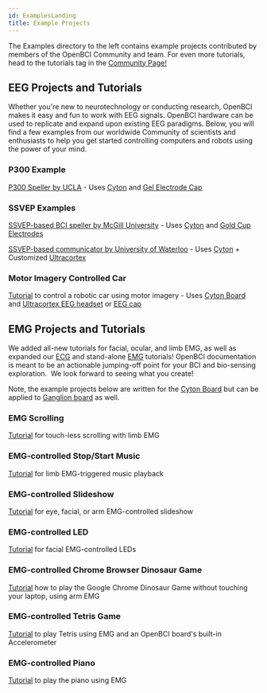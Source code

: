 ```yaml
---
id: ExamplesLanding
title: Example Projects
---
```


The Examples directory to the left contains example projects contributed by members of the OpenBCI Community and team. For even more tutorials, head to the tutorials tag in the [Community Page!](https://openbci.com/community)

## EEG Projects and Tutorials

Whether you're new to neurotechnology or conducting research, OpenBCI makes it easy and fun to work with EEG signals. OpenBCI hardware can be used to replicate and expand upon existing EEG paradigms. Below, you will find a few examples from our worldwide Community of scientists and enthusiasts to help you get started controlling computers and robots using the power of your mind.

### P300 Example

[P300 Speller by UCLA](https://github.com/DarrenVawter/P300_BCI/) - Uses [Cyton](https://shop.openbci.com/products/cyton-biosensing-board-8-channel) and [Gel Electrode Cap](https://shop.openbci.com/products/openbci-eeg-electrocap)

### SSVEP Examples

[SSVEP-based BCI speller by McGill University](https://github.com/NTX-McGill/NeuroTechX-McGill-2021) - Uses [Cyton](https://shop.openbci.com/products/cyton-biosensing-board-8-channel) and [Gold Cup Electrodes](https://shop.openbci.com/products/openbci-gold-cup-electrodes)

[SSVEP-based communicator by University of Waterloo](https://github.com/WATOLINK/mind-speech-interface-ssvep) - Uses [Cyton](https://shop.openbci.com/products/cyton-biosensing-board-8-channel) + Customized [Ultracortex](https://shop.openbci.com/products/ultracortex-mark-iv)

### Motor Imagery Controlled Car

[Tutorial](Examples/EEGProjects/20-Motor_Imagery.md) to control a robotic car using motor imagery - Uses [Cyton Board](https://shop.openbci.com/collections/frontpage/products/cyton-biosensing-board-8-channel?variant=38958638542) and [Ultracortex EEG headset](https://shop.openbci.com/collections/frontpage/products/ultracortex-mark-iv) or [EEG cap](https://shop.openbci.com/collections/frontpage/products/openbci-eeg-electrocap-kit)

## EMG Projects and Tutorials

We added all-new tutorials for facial, ocular, and limb EMG, as well as expanded our [ECG](GettingStarted/Biosensing-Setups/03-ECG-Setup.md) and stand-alone [EMG](GettingStarted/Biosensing-Setups/02-EMG-Setup.md) tutorials! OpenBCI documentation is meant to be an actionable jumping-off point for your BCI and bio-sensing exploration.  We look forward to seeing what you create!

Note, the example projects below are written for the [Cyton Board](https://shop.openbci.com/collections/frontpage/products/cyton-biosensing-board-8-channel) but can be applied to [Ganglion board](https://shop.openbci.com/collections/frontpage/products/ganglion-board) as well.

### EMG Scrolling

[Tutorial](Examples/EMGProjects/01-EMG_Scrolling.md) for touch-less scrolling with limb EMG

### EMG-controlled Stop/Start Music

[Tutorial](Examples/EMGProjects/02-EMG_Controlled_Music.md) for limb EMG-triggered music playback

### EMG-controlled Slideshow

[Tutorial](Examples/EMGProjects/03-EMG_Controlled_Slideshow.md) for eye, facial, or arm EMG-controlled slideshow

### EMG-controlled LED

[Tutorial](Examples/EMGProjects/04-EMG_LED.md) for facial EMG-controlled LEDs

### EMG-controlled Chrome Browser Dinosaur Game

[Tutorial](Examples/EMGProjects/05-EMG_Chrome_Dino_Game.md) how to play the Google Chrome Dinosaur Game without touching your laptop, using arm EMG

### EMG-controlled Tetris Game

[Tutorial](Examples/EMGProjects/Tetris_Tutorial.md) to play Tetris using EMG and an OpenBCI board's built-in Accelerometer

### EMG-controlled Piano

[Tutorial](Examples/EMGProjects/EMG_Controlled_Piano.md) to play the piano using EMG
